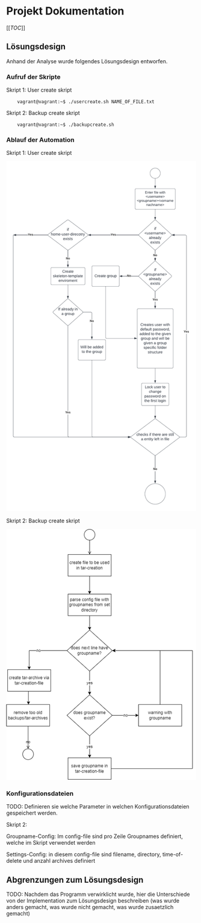 # Projekt Dokumentation

[[_TOC_]]

## Lösungsdesign
Anhand der Analyse wurde folgendes Lösungsdesign entworfen.

### Aufruf der Skripte

Skript 1: User create skript

        vagrant@vagrant:~$ ./usercreate.sh NAME_OF_FILE.txt
        
        
Skript 2: Backup create skript

        vagrant@vagrant:~$ ./backupcreate.sh

### Ablauf der Automation

Skript 1: User create skript

![image](img/skript1_ad.png)

Skript 2: Backup create skript

![image](img/skript2_ad.png)

### Konfigurationsdateien

TODO: Definieren sie welche Parameter in welchen Konfigurationsdateien gespeichert werden.

Skript 2: 

Groupname-Config: Im config-file sind pro Zeile Groupnames definiert, welche im Skript verwendet werden

Settings-Config: in diesem config-file sind filename, directory, time-of-delete und anzahl archives definiert


## Abgrenzungen zum Lösungsdesign

TODO: Nachdem das Programm verwirklicht wurde, hier die Unterschiede von der Implementation zum Lösungsdesign beschreiben (was wurde anders gemacht, was wurde nicht gemacht, was wurde zusaetzlich gemacht)
